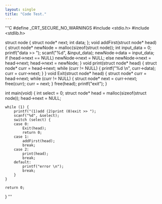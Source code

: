 ```yaml
---
layout: single
title: "Code Test."
---
```


'''C
#define _CRT_SECURE_NO_WARNINGS
#include <stdio.h>
#include <stdlib.h>

struct node {
	struct node* next;
	int data;
};
void addFirst(struct node* head) {
	struct node* newNode = malloc(sizeof(struct node));
	int input_data = 0;
	printf("data >> ");
	scanf("%d", &input_data);
	newNode->data = input_data;
	if (head->next == NULL)	newNode->next = NULL;
	else					newNode->next = head->next;
	head->next = newNode;
}
void print(struct node* head) {
	struct node* curr = head->next;
	while (curr != NULL) {
		printf("%d \n", curr->data);
		curr = curr->next;
	}
}
void Exit(struct node* head) {
	struct node* curr = head->next;
	while (curr != NULL) {
		struct node* next = curr->next;
		free(curr);
		curr = next;
	}
	free(head);
	printf("exit");
}

int main(void) {
	int select = 0;
	struct node* head = malloc(sizeof(struct node));
	head->next = NULL;

	while (1) {
		printf("(1)add (2)print (0)exit >> ");
		scanf("%d", &select);
		switch (select) {
		case 0:
			Exit(head);
			return 0;
		case 1:
			addFirst(head);
			break;
		case 2:
			print(head);
			break;
		default:
			printf("error \n");
			break;
		}
	}	

	return 0;
}
'''